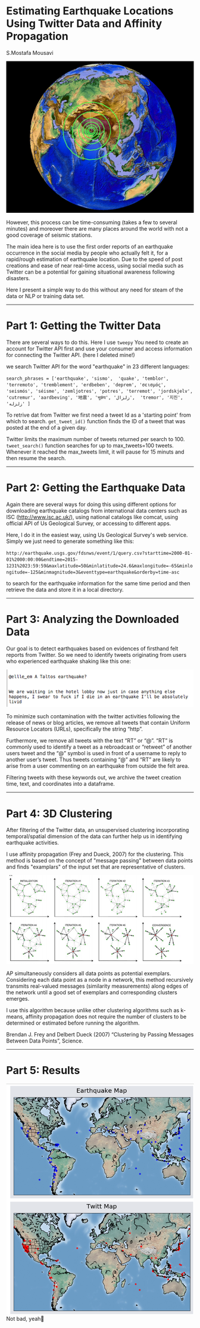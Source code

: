 # Estimating Earthquake Locations Using Twitter Data and Affinity Propagation

S.Mostafa Mousavi



![ovel view of seismic wave propagation](F0.jpg)

However, this process can be time-consuming (takes a few to several minutes) and moreover there are many places around the world with not a good coverage of seismic stations. 

The main idea here is to use the first order reports of an earthquake occurrence in the social media by people who actually felt it, for a rapid/rough estimation of earthquake location. Due to the speed of post creations and ease of near real-time access, using social media such as Twitter can be a potential for gaining situational awareness following disasters.

Here I present a simple way to do this without any need for steam of the data or NLP or training data set.

-----------------------------------------

# Part 1: Getting the Twitter Data

There are several ways to do this. Here I use `tweepy`
You need to create an account for Twitter API first and use your consumer and access information for connecting the Twitter API. (here I deleted mine!)


we search Twitter API for the word "earthquake" in 23 different languages:

`search_phrases = ['earthquake', 'sismo', 
                     'quake', 'temblor',
                     'terremoto', 'tremblement',
                     'erdbeben', 'deprem',
                     'σεισμός', 'seismós',
                     'séisme', 'zemljotres',
                     'potres', 'terremot',
                     'jordskjelv', 'cutremur',
                     'aardbeving', '地震',
                     'भूकंप', 'زلزال', 
                     'tremor', '지진', 'زلزله' ]`
 
To retrive dat from Twitter we first need a tweet Id as a 'starting point' from which to search. 
`get_tweet_id()` function finds the ID of a tweet that was posted at the end of a given day.

Twitter limits the maximum number of tweets returned per search to 100. 
`tweet_search()` function searches for up to max_tweets=100 tweets. 
Whenever it reached the max_tweets limit, it will pause for 15 minuts and then resume the search.

-------------------------------------------

# Part 2: Getting the Earthquake Data 

Again there are several ways for doing this using different options for downloading earthquake catalogs from international data centers such as ISC (http://www.isc.ac.uk/), using national catalogs like comcat, using official API of Us Geological Survey, or accessing to different apps. 

Here, I do it in the easiest way, using Us Geological Survey's web service. 
Simply we just need to generate something like this:

`http://earthquake.usgs.gov/fdsnws/event/1/query.csv?starttime=2000-01-01%2000:00:00&endtime=2015-1231%2023:59:59&maxlatitude=50&minlatitude=24.6&maxlongitude=-65&minlongitude=-125&minmagnitude=3&eventtype=earthquake&orderby=time-asc`

to search for the earthquake information for the same time period and then retrieve the data and store it in a local directory. 
________________________________

# Part 3: Analyzing the Downloaded Data
Our goal is to detect earthquakes based on evidences of firsthand felt reports from Twitter. So we need to identify tweets originating from users who experienced earthquake shaking like this one:

![the tweets we are looking for](F.png)

To minimize such contamination with the twitter activities following the release of news or blog articles, we remove all tweets that contain Uniform Resource Locators (URLs), specifically the
string “http”. 

Furthermore, we remove all tweets with the text “RT” or “@”. “RT” is commonly used to identify a tweet 
as a rebroadcast or “retweet” of another users tweet and the “@” symbol is used in front of a username to reply to another user’s tweet. 
Thus tweets containing “@” and “RT” are likely to arise from a user commenting on an earthquake from outside the felt area.

Filtering tweets with these keywords out, we archive the tweet creation time, text, and coordinates into a dataframe.

----------------------------------

# Part 4: 3D Clustering

After filtering of the Twitter data, an unsupervised clustering incorporating temporal/spatial dimension of the data can further help us in identifying earthquake activities. 

I use affinity propagation (Frey and Dueck, 2007) for the clustering. 
This method is based on the concept of "message passing" between data points and finds "examplars" of the input set that are representative of clusters.

![affinity propagation](F5.png)

AP simultaneously considers all data points as potential exemplars. Considering each data point as a node in
a network, this method recursively transmits real-valued messages (similarity measurements) along edges of the network until a good set of exemplars and corresponding clusters emerges.

I use this algorithm because unlike other clustering algorithms such as k-means, affinity propagation does not require the number of clusters to be determined or estimated before running the algorithm. 

Brendan J. Frey and Delbert Dueck (2007) “Clustering by Passing Messages Between Data Points”, Science.

-----------------------------------------

# Part 5: Results

![results](F6.png)
Not bad, yeah

